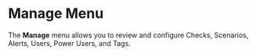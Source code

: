 # Manage Menu

The **Manage** menu allows you to review and configure Checks, Scenarios, Alerts, Users, Power Users, and Tags.

